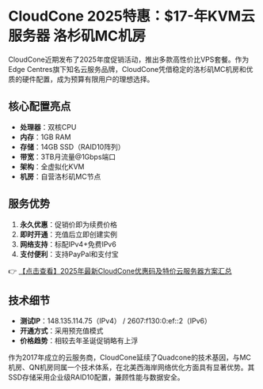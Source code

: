 # CloudCone 2025特惠：$17-年KVM云服务器 洛杉矶MC机房

CloudCone近期发布了2025年度促销活动，推出多款高性价比VPS套餐。作为Edge Centres旗下知名云服务品牌，CloudCone凭借稳定的洛杉矶MC机房和优质的硬件配置，成为预算有限用户的理想选择。

## 核心配置亮点

- **处理器**：双核CPU
- **内存**：1GB RAM
- **存储**：14GB SSD（RAID10阵列）
- **带宽**：3TB月流量@1Gbps端口
- **架构**：全虚拟化KVM
- **机房**：自营洛杉矶MC节点

## 服务优势

1. **永久优惠**：促销价即为续费价格
2. **即时开通**：充值后立即创建实例
3. **网络支持**：标配IPv4+免费IPv6
4. **支付便利**：支持PayPal和支付宝

👉 [【点击查看】2025年最新CloudCone优惠码及特价云服务器方案汇总](https://bit.ly/Cloudcone)

## 技术细节

- **测试IP**：148.135.114.75（IPv4） / 2607:f130:0:ef::2（IPv6）
- **开通方式**：采用预充值模式
- **价格趋势**：相较去年圣诞促销略有上浮

作为2017年成立的云服务商，CloudCone延续了Quadcone的技术基因，与MC机房、QN机房同属一个技术体系，在北美西海岸网络优化方面具有显著优势。其SSD存储采用企业级RAID10配置，兼顾性能与数据安全。